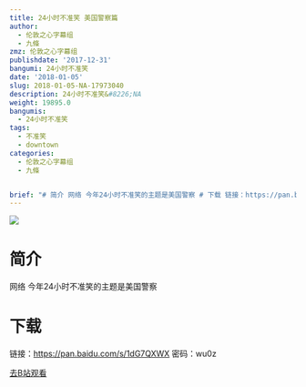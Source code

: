 ```yaml
---
title: 24小时不准笑 美国警察篇
author:
  - 伦敦之心字幕组
  - 九條
zmz: 伦敦之心字幕组
publishdate: '2017-12-31'
bangumi: 24小时不准笑
date: '2018-01-05'
slug: 2018-01-05-NA-17973040
description: 24小时不准笑&#8226;NA
weight: 19895.0
bangumis:
  - 24小时不准笑
tags:
  - 不准笑
  - downtown
categories:
  - 伦敦之心字幕组
  - 九條


brief: "# 简介 网络 今年24小时不准笑的主题是美国警察 # 下载 链接：https://pan.baidu.com/s/1dG7QXWX 密码：wu0z"
---
```

![](https://i.imgur.com/oDrU7bA.png)
# 简介  
网络
今年24小时不准笑的主题是美国警察 


# 下载
链接：https://pan.baidu.com/s/1dG7QXWX 密码：wu0z

[去B站观看](https://www.bilibili.com/video/av17973040/)
 
